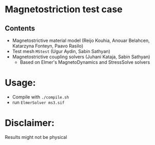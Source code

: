 # Magnetostriction test case

## Contents

* Magnetostrictive material model (Reijo Kouhia, Anouar Belahcen, Katarzyna Fonteyn, Paavo Rasilo)
* Test mesh `MStest` (Ugur Aydin, Sabin Sathyan)
* Magnetostrictive coupling solvers (Juhani Kataja, Sabin Sathyan)
    * Based on Elmer's MagnetoDynamics and StressSolve solvers

# Usage:

* Compile with `./compile.sh`
* run `ElmerSolver ms3.sif`

# Disclaimer:

Results might not be physical
